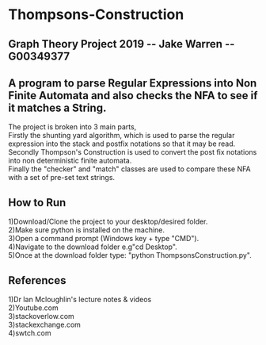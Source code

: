 # Thompsons-Construction
Graph Theory Project 2019 -- Jake Warren -- G00349377
--------------------------------------------
A program to parse Regular Expressions into Non Finite Automata and also checks the NFA to see if it matches a String.
--------------------------------------------

The project is broken into 3 main parts,  <br/>Firstly the shunting yard algorithm, which is used to parse the regular expression into 
the stack and postfix notations so that it may be read. <br/>Secondly Thompson's Construction is used to convert the post fix notations into 
non deterministic finite automata.  <br/>Finally the "checker" and "match" classes are used to compare these NFA with a set of pre-set text strings.
          
How to Run
--------------------------------------------
1)Download/Clone the project to your desktop/desired folder.   
2)Make sure python is installed on the machine.   
3)Open a command prompt (Windows key + type "CMD").   
4)Navigate to the download folder e.g"cd Desktop".   
5)Once at the download folder type: "python ThompsonsConstruction.py".   

References
--------------------------------------------
1)Dr Ian Mcloughlin's lecture notes & videos  
2)Youtube.com  
3)stackoverlow.com  
3)stackexchange.com  
4)swtch.com  
